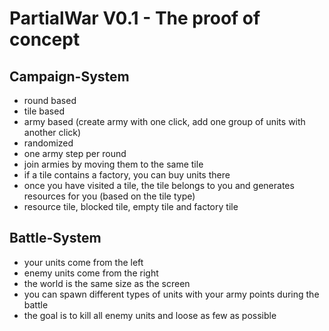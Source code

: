# PartialWar V0.1 - The proof of concept

## Campaign-System
- round based 
- tile based 
- army based (create army with one click, add one group of units with another click)
- randomized 
- one army step per round
- join armies by moving them to the same tile
- if a tile contains a factory, you can buy units there
- once you have visited a tile, the tile belongs to you
  and generates resources for you (based on the tile type)
- resource tile, blocked tile, empty tile and factory tile 

## Battle-System
- your units come from the left
- enemy units come from the right
- the world is the same size as the screen
- you can spawn different types of units with your army points
  during the battle
- the goal is to kill all enemy units and loose as few as possible
